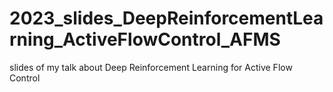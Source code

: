 # 2023_slides_DeepReinforcementLearning_ActiveFlowControl_AFMS
slides of my talk about Deep Reinforcement Learning for Active Flow Control
